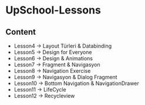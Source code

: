 # UpSchool-Lessons
## Content
- Lesson4 -> Layout Türleri & Databinding
- Lesson5 -> Design for Everyone
- Lesson6 -> Design & Animations
- Lesson7 ->  Fragment & Navigasyon
- Lesson8 -> Navigation Exercise
- Lesson9 ->  Navigasyon & Dialog Fragment
- Lesson10 -> Bottom Navigation & NavigationDrawer
- Lesson11 -> LifeCycle
- Lesson12 -> Recycleview
